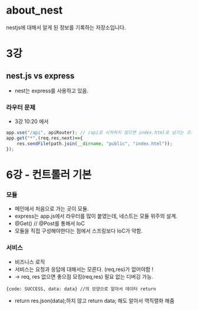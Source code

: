 # about_nest
nestjs에 대해서 알게 된 정보를 기록하는 저장소입니다.



# 3강
## nest.js vs express
- nest는 express를 사용하고 있음.  

### 라우터 문제
- 3강 10:20 에서 
``` javascript
app.use("/api", apiRouter); // /api로 시작하지 않으면 index.html로 넘기는 코드인듯
app.get("*",(req,res,next)=>{
	res.sendFile(path.join(__dirname, "public", "index.html"));
});
```

# 6강 - 컨트롤러 기본
### 모듈
- 메인에서 처음으로 가는 곳이 모듈. 
- express는 app.js에서 라우터를 많이 붙였는데, 네스트는 모듈 위주의 설계.
- @Get() // @Post를 통해서 IoC
- 모듈을 직접 구성해야한다는 점에서 스프링보다 IoC가 약함. 

### 서비스
- 비즈니스 로직
- 서비스는 요청과 응답에 대해서는 모른다. (req,res)가 없어야함 !
- -> req, res 없으면 좋으점 모킹(req,res) 필요 없는 디버깅 가능.
``` javscript
{code: SUCCESS, data: data} //의 모양으로 알아서 데이터 return
```
- return res.json(data);하지 않고 return data; 해도 알아서 역직렬화 해줌

